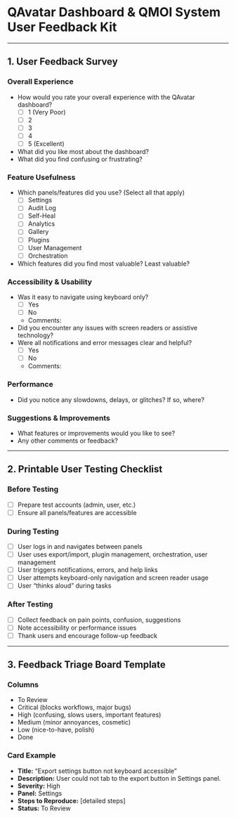 # QAvatar Dashboard & QMOI System User Feedback Kit

---

## 1. User Feedback Survey

### Overall Experience

- How would you rate your overall experience with the QAvatar dashboard?
  - [ ] 1 (Very Poor)
  - [ ] 2
  - [ ] 3
  - [ ] 4
  - [ ] 5 (Excellent)
- What did you like most about the dashboard?
- What did you find confusing or frustrating?

### Feature Usefulness

- Which panels/features did you use? (Select all that apply)
  - [ ] Settings
  - [ ] Audit Log
  - [ ] Self-Heal
  - [ ] Analytics
  - [ ] Gallery
  - [ ] Plugins
  - [ ] User Management
  - [ ] Orchestration
- Which features did you find most valuable? Least valuable?

### Accessibility & Usability

- Was it easy to navigate using keyboard only?
  - [ ] Yes
  - [ ] No
  - Comments:
- Did you encounter any issues with screen readers or assistive technology?
- Were all notifications and error messages clear and helpful?
  - [ ] Yes
  - [ ] No
  - Comments:

### Performance

- Did you notice any slowdowns, delays, or glitches? If so, where?

### Suggestions & Improvements

- What features or improvements would you like to see?
- Any other comments or feedback?

---

## 2. Printable User Testing Checklist

### Before Testing

- [ ] Prepare test accounts (admin, user, etc.)
- [ ] Ensure all panels/features are accessible

### During Testing

- [ ] User logs in and navigates between panels
- [ ] User uses export/import, plugin management, orchestration, user management
- [ ] User triggers notifications, errors, and help links
- [ ] User attempts keyboard-only navigation and screen reader usage
- [ ] User “thinks aloud” during tasks

### After Testing

- [ ] Collect feedback on pain points, confusion, suggestions
- [ ] Note accessibility or performance issues
- [ ] Thank users and encourage follow-up feedback

---

## 3. Feedback Triage Board Template

### Columns

- To Review
- Critical (blocks workflows, major bugs)
- High (confusing, slows users, important features)
- Medium (minor annoyances, cosmetic)
- Low (nice-to-have, polish)
- Done

### Card Example

- **Title:** “Export settings button not keyboard accessible”
- **Description:** User could not tab to the export button in Settings panel.
- **Severity:** High
- **Panel:** Settings
- **Steps to Reproduce:** [detailed steps]
- **Status:** To Review
